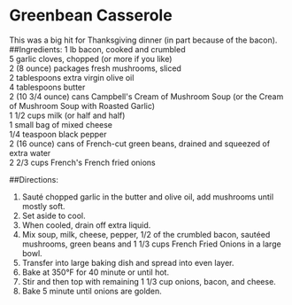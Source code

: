 # Greenbean Casserole
This was a big hit for Thanksgiving dinner (in part because of the bacon).
##Ingredients:
1 lb bacon, cooked and crumbled  
5 garlic cloves, chopped (or more if you like)  
2 (8 ounce) packages fresh mushrooms, sliced  
2 tablespoons extra virgin olive oil  
4 tablespoons butter  
2 (10 3/4 ounce) cans Campbell's Cream of Mushroom Soup (or the Cream of Mushroom Soup with Roasted Garlic)  
1 1/2 cups milk (or half and half)  
1 small bag of mixed cheese  
1/4 teaspoon black pepper  
2 (16 ounce) cans of French-cut green beans, drained and squeezed of extra water  
2 2/3 cups French's French fried onions  

##Directions:
1. Sauté chopped garlic in the butter and olive oil, add mushrooms until mostly soft.
1. Set aside to cool.
1. When cooled, drain off extra liquid.
1. Mix soup, milk, cheese, pepper, 1/2 of the crumbled bacon, sautéed mushrooms, green beans and 1 1/3 cups French Fried Onions in a large bowl.
1. Transfer into large baking dish and spread into even layer.
1. Bake at 350°F for 40 minute or until hot.
1. Stir and then top with remaining 1 1/3 cup onions, bacon, and cheese.
1. Bake 5 minute until onions are golden.
